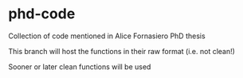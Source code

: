# phd-code
Collection of code mentioned in Alice Fornasiero PhD thesis

This branch will host the functions in their raw format (i.e. not clean!)

Sooner or later clean functions will be used
